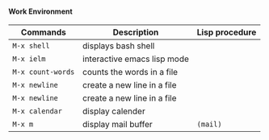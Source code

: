 #### Work Environment

| Commands 			            | Description                              | Lisp procedure | 
|-------------------------------|------------------------------------------|----------------|				
| `M-x shell`					| displays bash shell 					   |				|
| `M-x ielm`   				    | interactive emacs lisp mode              | 				|
| `M-x count-words`			    | counts the words in a file    		   |				|
| `M-x newline`			        | create a new line in a file    		   |				|
| `M-x newline`			        | create a new line in a file    		   |				|
| `M-x calendar`				| display calender 						   |				|	
| `M-x m`						| display mail buffer					   | `(mail)`		|

